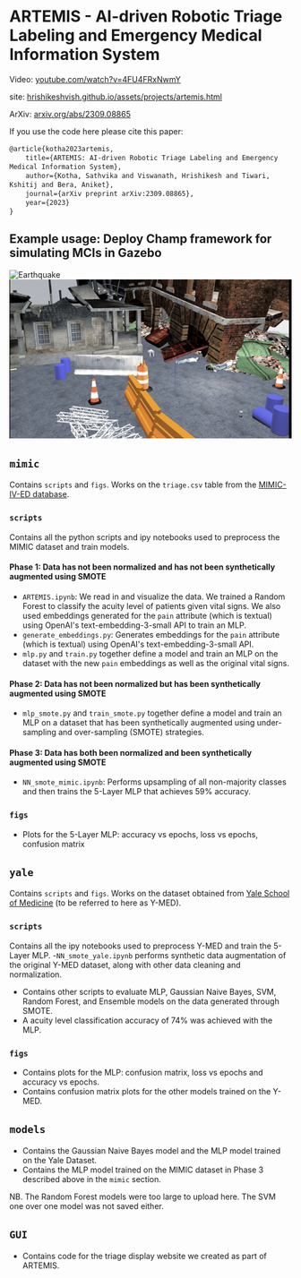 # ARTEMIS - AI-driven Robotic Triage Labeling and Emergency Medical Information System

Video: [youtube.com/watch?v=4FU4FRxNwmY](https://www.youtube.com/watch?v=4FU4FRxNwmY)

site: [hrishikeshvish.github.io/assets/projects/artemis.html](https://hrishikeshvish.github.io/assets/projects/artemis.html)

ArXiv: [arxiv.org/abs/2309.08865](https://arxiv.org/abs/2309.08865)

If you use the code here please cite this paper:

    @article{kotha2023artemis,
        title={ARTEMIS: AI-driven Robotic Triage Labeling and Emergency Medical Information System},
        author={Kotha, Sathvika and Viswanath, Hrishikesh and Tiwari, Kshitij and Bera, Aniket},
        journal={arXiv preprint arXiv:2309.08865},
        year={2023}
    }


## Example usage: Deploy Champ framework for simulating MCIs in Gazebo

![Earthquake](demos/indoor.gif)
![Construction](demos/test2.gif)

## `mimic`
Contains `scripts` and `figs`. Works on the `triage.csv` table from the [MIMIC-IV-ED database](https://physionet.org/content/mimic-iv-ed/2.2/).

### `scripts`
Contains all the python scripts and ipy notebooks used to preprocess the MIMIC dataset and train models. 

#### Phase 1: Data has not been normalized and has not been synthetically augmented using SMOTE
- `ARTEMIS.ipynb`: We read in and visualize the data. We trained a Random Forest to classify the acuity level of patients given vital signs. We also used embeddings generated for the `pain` attribute (which is textual) using OpenAI's text-embedding-3-small API to train an MLP.
- `generate_embeddings.py`: Generates embeddings for the `pain` attribute (which is textual) using OpenAI's text-embedding-3-small API.
- `mlp.py` and `train.py` together define a model and train an MLP on the dataset with the new `pain` embeddings as well as the original vital signs.

#### Phase 2: Data has not been normalized but has been synthetically augmented using SMOTE
- `mlp_smote.py` and `train_smote.py` together define a model and train an MLP on a dataset that has been synthetically augmented using under-sampling and over-sampling (SMOTE) strategies.

#### Phase 3: Data has both been normalized and been synthetically augmented using SMOTE
- `NN_smote_mimic.ipynb`: Performs upsampling of all non-majority classes and then trains the 5-Layer MLP that achieves 59% accuracy.

### `figs`
- Plots for the 5-Layer MLP: accuracy vs epochs, loss vs epochs, confusion matrix

## `yale`
Contains `scripts` and `figs`. Works on the dataset obtained from [Yale School of Medicine](https://www.kaggle.com/datasets/maalona/hospital-triage-and-patient-history-data) (to be referred to here as Y-MED).

### `scripts`
Contains all the ipy notebooks used to preprocess Y-MED and train the 5-Layer MLP.
-`NN_smote_yale.ipynb` performs synthetic data augmentation of the original Y-MED dataset, along with other data cleaning and normalization.
- Contains other scripts to evaluate MLP, Gaussian Naive Bayes, SVM, Random Forest, and Ensemble models on the data generated through SMOTE.
- A acuity level classification accuracy of 74% was achieved with the MLP.

### `figs`
- Contains plots for the MLP: confusion matrix, loss vs epochs and accuracy vs epochs.
- Contains confusion matrix plots for the other models trained on the Y-MED.

## `models`
- Contains the Gaussian Naive Bayes model and the MLP model trained on the Yale Dataset.
- Contains the MLP model trained on the MIMIC dataset in Phase 3 described above in the `mimic` section.

NB. The Random Forest models were too large to upload here. The SVM one over one model was not saved either.

## `GUI`
- Contains code for the triage display website we created as part of ARTEMIS.
